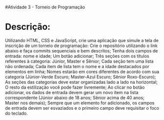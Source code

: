 #Atividade 3 - Torneio de Programação

<h1>Descrição:</h1>

Utilizando HTML, CSS e JavaScript, crie uma aplicação que simule a tela de inscrição de um torneio de programação:
Crie o repositório utilizando o link abaixo e faça commits sequenciais e bem descritos;
Tenha dois campos de entrada: nome e idade;
Um botão adicionar;
Três seções com os títulos referentes à categoria: Júnior, Master e Sênior;
Cada seção tem uma lista não ordenada;
Cada item de lista tem o nome e a idade destacados por elementos em linha;
Nomes estarão em cores diferentes de acordo com sua categoria (Júnior-Verde Escuro; Master-Azul Escuro; Sênior Roxo-Escuro);
As seções das categorias deve estar organizadas lado a lado na horizontal;
O resto da estilização você pode fazer livremente;
Ao clicar no botão adicionar, os dados de entrada devem gerar um novo item na lista correspondente (Júnior abaixo de 18 anos; Sênior acima de 40 anos; Master nos demais);
Sempre que um elemento for adicionado, os campos de entrada devem ser esvaziados e o primeiro campo deve requisitar o foco do teclado.
